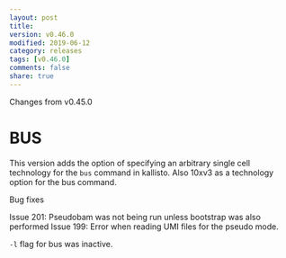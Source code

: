 ```yaml
---
layout: post
title:
version: v0.46.0
modified: 2019-06-12
category: releases
tags: [v0.46.0]
comments: false
share: true
---
```


Changes from v0.45.0

# BUS
This version adds the option of specifying an arbitrary single cell technology for the `bus` command in kallisto.
Also 10xv3 as a technology option for the bus command. 

Bug fixes

Issue 201: Pseudobam was not being run unless bootstrap was also performed
Issue 199: Error when reading UMI files for the pseudo mode.

`-l` flag for bus was inactive.
